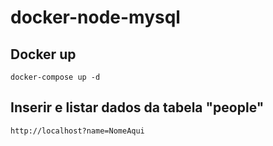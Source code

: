 # docker-node-mysql

## Docker up

```
docker-compose up -d
```

## Inserir e listar dados da tabela "people"

```
http://localhost?name=NomeAqui
```
